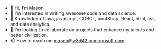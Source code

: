 - 👋 Hi, I’m Mason
- 👀 I’m interested in writing awesome code and data science.
- 🌱 Knowledge of java, javascript, COBOL, bootStrap, React, html, css, and data analytics.
- 💞️ I’m looking to collaborate on projects that enhance my talents and better civilization.
- 📫 How to reach me mason@w3d42.onmicrosoft.com
<!---
tuffMade/tuffMade is a ✨ special ✨ repository because its `README.md` (this file) appears on your GitHub profile.
You can click the Preview link to take a look at your changes.
--->

